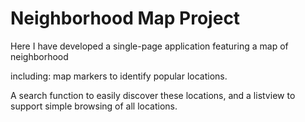 # Neighborhood Map Project
  Here I have developed a single-page application featuring a map of neighborhood
  
including: map markers to identify popular locations.

A search function to easily discover these locations, and a listview to support simple browsing of all locations. 
